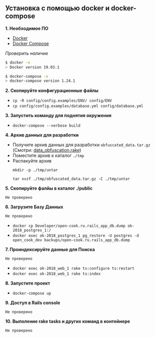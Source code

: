 ## Установка с помощью docker и docker-compose

**1. Необходимое ПО**

- [Docker](https://docs.docker.com/get-started/)
- [Docker Compose](https://docs.docker.com/compose/)

*Проверить наличие*

```bash
$ docker -v
> Docker version 19.03.1

$ docker-compose -v
> docker-compose version 1.24.1
```

**2. Скопируйте конфигурационные файлы**

- `cp -R config/config.examples/ENV/ config/ENV`
- `cp config/config.examples/database.yml config/database.yml`

**3. Запустить команду для поднятия окружения**

- `docker-compose --verbose build`

**4. Архив данных для разработки**

- Получите архив данных для разработки `obfuscated_data.tar.gz` (Смотри: [data_obfuscation.rake](lib/tasks/README.md))
- Поместите архив к каталог `./tmp`
- Распакуйте архив
    ```
    mkdir -p ./tmp/untar

    tar xvzf ./tmp/obfuscated_data.tar.gz -C ./tmp/untar
    ```

**5. Скопируйте фалйы в каталог ./public**

`Не проверено`

**6. Загрузите Базу Данных**

`Не проверено`

- `docker cp Developer/open-cook.ru.rails_app_db.dump ok-2018_postgres_1:/`
- `docker exec ok-2018_postgres_1 pg_restore -U postgres -d open_cook_dev backups/open-cook.ru.rails_app_db.dump`

**7. Проиндексируйте данные для Поиска**

`Не проверено`

- `docker exec ok-2018_web_1 rake ts:configure ts:restart`
- `docker exec ok-2018_web_1 rake ts:index`

**8. Запустите проект**

- `docker-compose up`

**9. Доступ в Rails console**

`Не проверено`

**10. Выполение rake tasks и других команд в контейнере**

`Не проверено`
